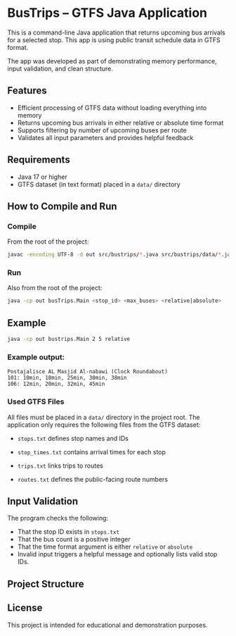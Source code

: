 # BusTrips – GTFS Java Application

This is a command-line Java application that returns upcoming bus arrivals for a selected stop. This app is using public transit schedule data in GTFS format.

The app was developed as part of demonstrating memory performance, input validation, and clean structure.

## Features

- Efficient processing of GTFS data without loading everything into memory
- Returns upcoming bus arrivals in either relative or absolute time format
- Supports filtering by number of upcoming buses per route
- Validates all input parameters and provides helpful feedback

## Requirements

- Java 17 or higher
- GTFS dataset (in text format) placed in a `data/` directory

## How to Compile and Run

### Compile

From the root of the project:

```bash
javac -encoding UTF-8 -d out src/bustrips/*.java src/bustrips/data/*.java src/bustrips/logic/*.java src/bustrips/model/*.java
```

### Run

Also from the root of the project:

```bash
java -cp out busTrips.Main <stop_id> <max_buses> <relative|absolute>
```

## Example
```bash
java -cp out bustrips.Main 2 5 relative
```

### Example output:
```
Postajalisce AL Masjid Al-nabawi (Clock Roundabout)
101: 10min, 18min, 25min, 30min, 38min
106: 12min, 20min, 32min, 45min
```

### Used GTFS Files

All files must be placed in a `data/` directory in the project root.
The application only requires the following files from the GTFS dataset:

- `stops.txt` defines stop names and IDs

- `stop_times.txt` contains arrival times for each stop

- `trips.txt` links trips to routes

- `routes.txt` defines the public-facing route numbers



## Input Validation

The program checks the following:

- That the stop ID exists in `stops.txt`
- That the bus count is a positive integer
- That the time format argument is either `relative` or `absolute`
- Invalid input triggers a helpful message and optionally lists valid stop IDs.

## Project Structure

## License

This project is intended for educational and demonstration purposes.
